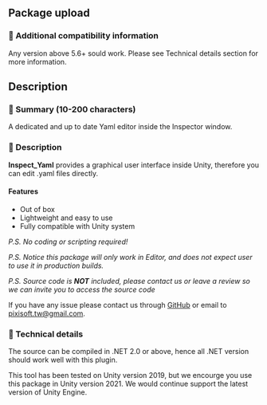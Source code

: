 ## Package upload

### :pencil: Additional compatibility information

Any version above 5.6+ sould work. Please see Technical details section for
more information.

## Description

### :pencil: Summary (10-200 characters)

A dedicated and up to date Yaml editor inside the Inspector window.

### :pencil: Description

**Inspect_Yaml** provides a graphical user interface inside Unity, therefore
you can edit .yaml files directly.

#### Features

* Out of box
* Lightweight and easy to use
* Fully compatible with Unity system

*P.S. No coding or scripting required!*

*P.S. Notice this package will only work in Editor, and does not expect user
to use it in production builds.*

*P.S. Source code is **NOT** included, please contact us or leave a review so
we can invite you to access the source code*

If you have any issue please contact us through [GitHub](https://github.com/Pixisoft)
or email to pixisoft.tw@gmail.com.

### :pencil: Technical details

The source can be compiled in .NET 2.0 or above, hence all .NET version should
work well with this plugin.

This tool has been tested on Unity version 2019, but we encourge you use this
package in Unity version 2021. We would continue support the latest version of
Unity Engine.
